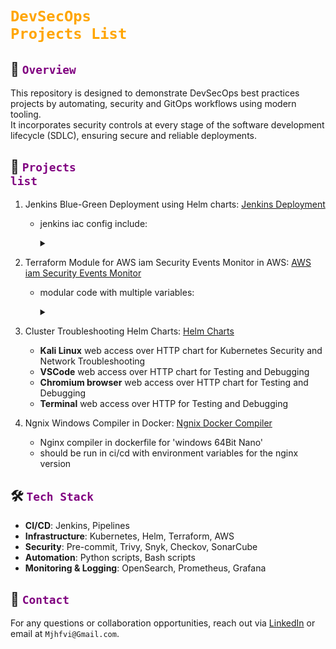 # <code style="color : orange">DevSecOps Projects List</code>

## 📌 <code style="color : purple">Overview</code>

This repository is designed to demonstrate DevSecOps best practices projects by automating, security and GitOps workflows using modern tooling.\
It incorporates security controls at every stage of the software development lifecycle (SDLC), ensuring secure and reliable deployments.

## 🧰 <code style="color : purple">Projects list</code>

1. Jenkins Blue-Green Deployment using Helm charts: [Jenkins Deployment](https://github.com/mjhfvi/GitOps_Jenkins_Deployment)

   - jenkins iac config include:
     <details><summary></a></summary>

     - Pre-Configure Pipeline Jobs.
     - Pre-Configure Jenkins Loggers, Credentials, Certificates, 'Jenkins Shared Library'.
     - Pre-installed Jenkins Plugins.
     </details>

2. Terraform Module for AWS iam Security Events Monitor in AWS: [AWS iam Security Events Monitor](https://github.com/mjhfvi/terraform-aws-iam-security-events-monitor)

   - modular code with multiple variables:
     <details><summary></a></summary>

     - security monitor for log events like **'create user'**, **' create access key'** and others.
     - send alerts in email or sms.
     </details>

3. Cluster Troubleshooting Helm Charts: [Helm Charts](https://github.com/mjhfvi/GitOps_Helm_Charts)

   - **Kali Linux** web access over HTTP chart for Kubernetes Security and Network Troubleshooting
   - **VSCode** web access over HTTP chart for Testing and Debugging
   - **Chromium browser** web access over HTTP chart for Testing and Debugging
   - **Terminal** web access over HTTP for Testing and Debugging

4. Ngnix Windows Compiler in Docker: [Ngnix Docker Compiler](https://github.com/mjhfvi/GitOps_Ngnix_Docker_Compiler)
   - Nginx compiler in dockerfile for 'windows 64Bit Nano'
   - should be run in ci/cd with environment variables for the nginx version

## 🛠️ <code style="color : purple">Tech Stack</code>

- **CI/CD**: Jenkins, Pipelines
- **Infrastructure**: Kubernetes, Helm, Terraform, AWS
- **Security**: Pre-commit, Trivy, Snyk, Checkov, SonarCube
- **Automation**: Python scripts, Bash scripts
- **Monitoring & Logging**: OpenSearch, Prometheus, Grafana

## 📧 <code style="color : purple">Contact</code>

For any questions or collaboration opportunities, reach out via [LinkedIn](https://www.linkedin.com/in/mjhfvi) or email at `Mjhfvi@Gmail.com`.
